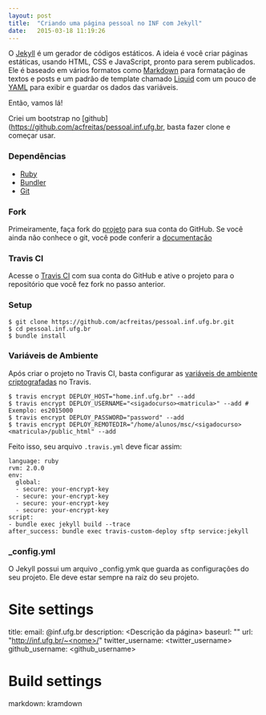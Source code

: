 ```yaml
---
layout: post
title:  "Criando uma página pessoal no INF com Jekyll"
date:   2015-03-18 11:19:26
---
```


O [Jekyll](jekyllrb.com) é um gerador de códigos estáticos. A ideia é você criar páginas estáticas, usando HTML, CSS e JavaScript, pronto para serem publicados. Ele é baseado em vários formatos como [Markdown](http://daringfireball.net/projects/markdown/) para formatação de textos e posts e um padrão de template chamado [Liquid](http://liquidmarkup.org/) com um pouco de [YAML](http://yaml.org/) para exibir e guardar os dados das variáveis. 

Então, vamos lá! 

Criei um bootstrap no [github](https://github.com/acfreitas/pessoal.inf.ufg.br, basta fazer clone e começar usar. 

### Dependências

* [Ruby](https://www.ruby-lang.org/)
* [Bundler](http://bundler.io/)
* [Git](http://git-scm.com/)

### Fork

Primeiramente, faça fork do [projeto](https://github.com/acfreitas/pessoal.inf.ufg.br)  para sua conta do GitHub. Se você ainda não conhece o git, você pode conferir a [documentação](https://help.github.com/articles/fork-a-repo/)

### Travis CI

Acesse o [Travis CI](http://docs.travis-ci.com/user/getting-started/) com sua conta do GitHub e ative o projeto para o repositório que você fez fork no passo anterior. 

### Setup

    $ git clone https://github.com/acfreitas/pessoal.inf.ufg.br.git
    $ cd pessoal.inf.ufg.br
    $ bundle install

### Variáveis de Ambiente

Após criar o projeto no Travis CI, basta configurar as [variáveis de ambiente criptografadas](http://docs.travis-ci.com/user/build-configuration/#Secure-environment-variables) no Travis.

    $ travis encrypt DEPLOY_HOST="home.inf.ufg.br" --add
    $ travis encrypt DEPLOY_USERNAME="<sigadocurso><matricula>" --add # Exemplo: es2015000
    $ travis encrypt DEPLOY_PASSWORD="password" --add
    $ travis encrypt DEPLOY_REMOTEDIR="/home/alunos/msc/<sigadocurso><matricula>/public_html" --add

Feito isso, seu arquivo ```.travis.yml``` deve ficar assim: 

    language: ruby
    rvm: 2.0.0
    env:
      global:
      - secure: your-encrypt-key
      - secure: your-encrypt-key
      - secure: your-encrypt-key
      - secure: your-encrypt-key
    script:
    - bundle exec jekyll build --trace
    after_success: bundle exec travis-custom-deploy sftp service:jekyll

### _config.yml

O Jekyll possui um arquivo _config.ymk que guarda as configurações do seu projeto. Ele deve estar sempre na raiz do seu projeto. 

# Site settings
title: <Seu nome>
email: <nome>@inf.ufg.br
description: <Descrição da página>
baseurl: ""
url: "http://inf.ufg.br/~<nome>/" 
twitter_username: <twitter_username>
github_username:  <github_username>

# Build settings
markdown: kramdown